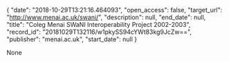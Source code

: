 {
  "date": "2018-10-29T13:21:16.464093", 
  "open_access": false, 
  "target_url": "http://www.menai.ac.uk/swani/", 
  "description": null, 
  "end_date": null, 
  "title": "Coleg Menai SWaNI Interoperability Project 2002-2003", 
  "record_id": "20181029T132116/w1pkySS94cYWt83kg9JcZw==", 
  "publisher": "menai.ac.uk", 
  "start_date": null
}

None
